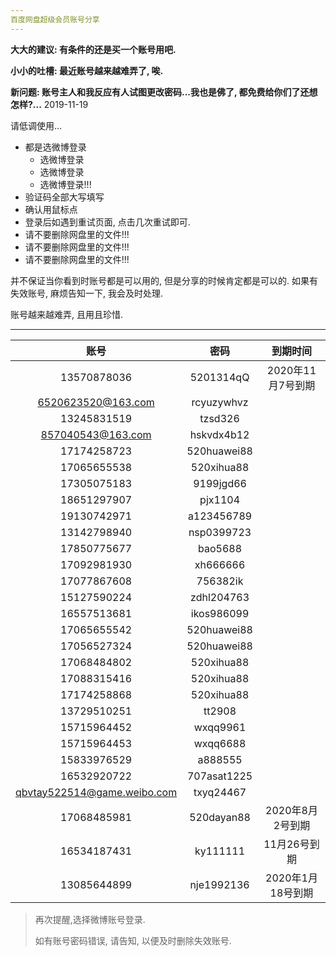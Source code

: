 ```yaml
---
百度网盘超级会员账号分享
---
```


**大大的建议: 有条件的还是买一个账号用吧.**

**小小的吐槽: 最近账号越来越难弄了, 唉.**

**新问题: 账号主人和我反应有人试图更改密码...我也是佛了, 都免费给你们了还想怎样?...**        2019-11-19

请低调使用...

- 都是选微博登录
    - 选微博登录
    - 选微博登录
    - 选微博登录!!!
- 验证码全部大写填写
- 确认用鼠标点
- 登录后如遇到重试页面, 点击几次重试即可.
- 请不要删除网盘里的文件!!!
- 请不要删除网盘里的文件!!!
- 请不要删除网盘里的文件!!!

并不保证当你看到时账号都是可以用的, 但是分享的时候肯定都是可以的. 
如果有失效账号, 麻烦告知一下, 我会及时处理.

账号越来越难弄, 且用且珍惜.

------



|       账号        |       密码       | 到期时间 |
| :---------------: | :--------------: | :------: |
| 13570878036 | 5201314qQ | 2020年11月7号到期 |
| 6520623520@163.com | rcyuzywhvz |  |
| 13245831519 | tzsd326 |  |
| 857040543@163.com | hskvdx4b12 |  |
| 17174258723 | 520huawei88 |  |
| 17065655538 | 520xihua88 |  |
| 17305075183 | 9199jgd66 |  |
| 18651297907 | pjx1104 |  |
| 19130742971 | a123456789 |  |
| 13142798940 | nsp0399723 |  |
| 17850775677 | bao5688 |  |
| 17092981930 | xh666666 |  |
| 17077867608 | 756382ik |  |
| 15127590224 | zdhl204763 |  |
| 16557513681 | ikos986099 |  |
| 17065655542 | 520huawei88 |  |
| 17056527324 | 520huawei88 |  |
| 17068484802 | 520xihua88 |  |
| 17088315416 | 520xihua88 |  |
| 17174258868 | 520xihua88 |  |
| 13729510251 | tt2908 |  |
| 15715964452 | wxqq9961 |  |
| 15715964453 | wxqq6688 |  |
| 15833976529 | a888555 |  |
| 16532920722 | 707asat1225 |  |
| qbvtay522514@game.weibo.com | txyq24467 |  |
| 17068485981 | 520dayan88 | 2020年8月2号到期 |
| 16534187431 | ky111111 | 11月26号到期 |
| 13085644899 | nje1992136 | 2020年1月18号到期 |


>  再次提醒,选择微博账号登录.
>
>  如有账号密码错误, 请告知, 以便及时删除失效账号.